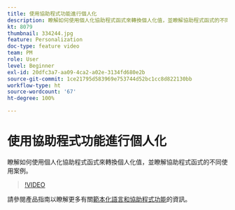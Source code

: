 ```yaml
---
title: 使用協助程式功能進行個人化
description: 瞭解如何使用個人化協助程式函式來轉換個人化值，並瞭解協助程式函式的不同使用案例。
kt: 8079
thumbnail: 334244.jpg
feature: Personalization
doc-type: feature video
team: PM
role: User
level: Beginner
exl-id: 20dfc3a7-aa09-4ca2-a02e-3134fd680e2b
source-git-commit: 1ce21795d583969e753744d52bc1cc8d822130bb
workflow-type: ht
source-wordcount: '67'
ht-degree: 100%

---
```


# 使用協助程式功能進行個人化

瞭解如何使用個人化協助程式函式來轉換個人化值，並瞭解協助程式函式的不同使用案例。

>[!VIDEO](https://video.tv.adobe.com/v/334244?quality=12)

請參閱產品指南以瞭解更多有關[範本化語言和協助程式功能](https://experienceleague.adobe.com/docs/journey-optimizer/using/personalization/functions/functions.html?lang=zh-Hant)的資訊。
